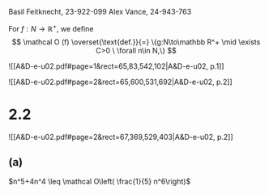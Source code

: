 
Basil Feitknecht, 23-922-099
Alex Vance, 24-943-763

For $f: N \to \mathbb R^+$, we define
$$
\mathcal O (f) \overset{\text{def.}}{=} \{g:N\to\mathbb R^+ \mid \exists C>0 \ \forall n\in N,\}
$$


![[A&D-e-u02.pdf#page=1&rect=65,83,542,102|A&D-e-u02, p.1]]


![[A&D-e-u02.pdf#page=2&rect=65,600,531,692|A&D-e-u02, p.2]]


# 2.2
![[A&D-e-u02.pdf#page=2&rect=67,369,529,403|A&D-e-u02, p.2]]

## (a)
$n^5+4n^4 \leq \mathcal O\left( \frac{1}{5} n^6\right)$
